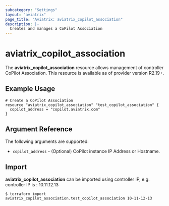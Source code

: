 ```yaml
---
subcategory: "Settings"
layout: "aviatrix"
page_title: "Aviatrix: aviatrix_copilot_association"
description: |-
  Creates and manages a CoPilot Association
---
```


# aviatrix_copilot_association

The **aviatrix_copilot_association** resource allows management of controller CoPilot Association. This resource is available as of provider version R2.19+.

## Example Usage

```hcl
# Create a CoPilot Association
resource "aviatrix_copilot_association" "test_copilot_association" {
  copilot_address = "copilot.aviatrix.com"
}
```


## Argument Reference

The following arguments are supported:

* `copilot_address` - (Optional) CoPilot instance IP Address or Hostname.

## Import

**aviatrix_copilot_association** can be imported using controller IP, e.g. controller IP is : 10.11.12.13

```
$ terraform import aviatrix_copilot_association.test_copilot_association 10-11-12-13
```
